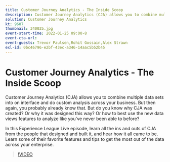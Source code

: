 ```yaml
---
title: Customer Journey Analytics - The Inside Scoop
description: Customer Journey Analytics (CJA) allows you to combine multiple data sets into on interface and do custom analysis across your business. But then again, you probably already know that. But do you know why CJA was created? Or why it was designed this way? Or how to best use the new data views features to analyze like you've never been able to before? In this Experience League Live episode, learn all the ins and outs of CJA from the people that designed and built it, and hear how it all came to be. Learn some of their favorite features and tips to get the most out of the data across your enterprise.
solution: Customer Journey Analytics
kt: 9607
thumbnail: 340025.jpg
event-start-time: 2022-01-25 09:00-8
event-cta-url: 
event-guests: Trevor Paulsen,Rohit Gossain,Alex Strawn
exl-id: 0bc46796-e2bf-43ec-a346-14aac5b52b45
---
```

# Customer Journey Analytics - The Inside Scoop

Customer Journey Analytics (CJA) allows you to combine multiple data sets into on interface and do custom analysis across your business. But then again, you probably already know that. But do you know why CJA was created? Or why it was designed this way? Or how to best use the new data views features to analyze like you've never been able to before? 

In this Experience League Live episode, learn all the ins and outs of CJA from the people that designed and built it, and hear how it all came to be. Learn some of their favorite features and tips to get the most out of the data across your enterprise. 

>[!VIDEO](https://video.tv.adobe.com/v/340025/?quality=12&learn=on)
